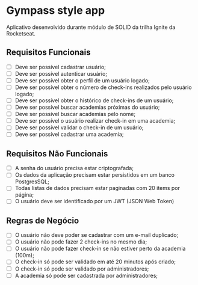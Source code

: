 # Gympass style app

Aplicativo desenvolvido durante módulo de SOLID da trilha Ignite da Rocketseat.

## Requisitos Funcionais

- [ ] Deve ser possível cadastrar usuário;
- [ ] Deve ser possível autenticar usuário;
- [ ] Deve ser possível obter o perfil de um usuário logado;
- [ ] Deve ser possível obter o número de check-ins realizados pelo usuário logado;
- [ ] Deve ser possível obter o histórico de check-ins de um usuário;
- [ ] Deve ser possível buscar academias próximas do usuário;
- [ ] Deve ser possível buscar academias pelo nome;
- [ ] Deve ser possível o usuário realizar check-in em uma academia;
- [ ] Deve ser possível validar o check-in de um usuário;
- [ ] Deve ser possível cadastrar uma academia;

## Requisitos Não Funcionais

- [ ] A senha do usuário precisa estar criptografada;
- [ ] Os dados da aplicação precisam estar persistidos em um banco PostgresSQL;
- [ ] Todas listas de dados precisam estar paginadas com 20 items por página;
- [ ] O usuário deve ser identificado por um JWT (JSON Web Token)

## Regras de Negócio

- [ ] O usuário não deve poder se cadastrar com um e-mail duplicado;
- [ ] O usuário não pode fazer 2 check-ins no mesmo dia;
- [ ] O usuário não pode fazer check-in se não estiver perto da academia (100m);
- [ ] O check-in só pode ser validado em até 20 minutos após criado;
- [ ] O check-in só pode ser validado por administradores;
- [ ] A academia só pode ser cadastrada por administradores;